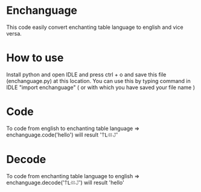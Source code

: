 # Enchanguage
This code easily convert enchanting table language to english and vice versa.
# How to use
Install python and open IDLE and press ctrl + o and save this file (enchanguage.py) at this location.
You can use this by typing command in IDLE "import enchanguage" ( or with which you have saved your file name )
# Code
To code from english to enchanting table language =>  enchanguage.code('hello') will result '⍑ᒷꖎꖎ𝙹'
# Decode 
To code from enchanting table language to english =>  enchanguage.decode('⍑ᒷꖎꖎ𝙹') will result 'hello'
